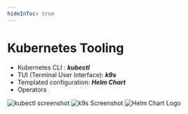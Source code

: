 ```yaml
---
hideInToc: true
---
```

# Kubernetes Tooling

- Kubernetes CLI : ***kubectl***
- TUI (Terminal User Interface): ***k9s***
- Templated configuration: ***Helm Chart***
- Operators

![kubectl screenshot](/guillaume/kubectl-screen.png)
![k9s Screenshot](/guillaume/k9s-istio.png)
![Helm Chart Logo](/guillaume/logos/helm-logo.png)

<!--
Factorisation tools:
  - Helm Chart
    - Cli with pretemplated ressource
-->